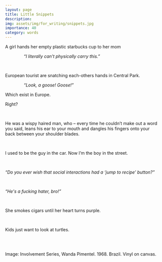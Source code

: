 ```yaml
---
layout: page
title: Little Snippets
description: 
img: assets/img/for_writing/snippets.jpg
importance: 40
category: words
---
```


A girl hands her empty plastic starbucks cup to her mom

&emsp;&emsp;&emsp;&emsp; *“I literally can’t physically carry this.”*

<br/>

European tourist are snatching each-others hands in Central Park.

&emsp;&emsp;&emsp;&emsp; *“Look, a goose! Goose!”*

Which exist in Europe. 

Right?

<br/>

He was a wispy haired man, who – every time he couldn’t make out a word you said, leans his ear to your mouth and dangles his fingers onto your back between your shoulder blades.

<br/>

I used to be the guy in the car. Now I’m the boy in the street. 

<br/>

*“Do you ever wish that social interactions had a ‘jump to recipe’ button?”*

<br/>

*“He's a fucking hater, bro!”*

<br/>

She smokes cigars until her heart turns purple. 

<br/>

Kids just want to look at turtles.




<br/><br/>

Image: Involvement Series, Wanda Pimentel. 1968. Brazil. Vinyl on canvas.